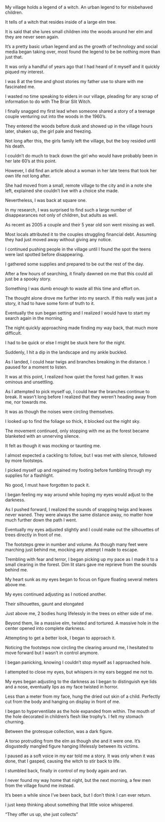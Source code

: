 My village holds a legend of a witch. An urban legend to for misbehaved children.

It tells of a witch that resides inside of a large elm tree.

It is said that she lures small children into the woods around her elm and they are never seen again.

It’s a pretty basic urban legend and as the growth of technology and social media began taking over, most found the legend to be be nothing more than just that.

It was only a handful of years ago that I had heard of it myself and it quickly piqued my interest.

I was 8 at the time and ghost stories my father use to share with me fascinated me.

I wasted no time speaking to elders in our village, pleading for any scrap of information to do with The Briar Slit Witch.

I finally snagged my first lead when someone shared a story of a teenage couple venturing out into the woods in the 1960’s.

They entered the woods before dusk and showed up in the village hours later, shaken up, the girl pale and freezing.

Not long after this, the girls family left the village, but the boy resided until his death.

I couldn’t do much to track down the girl who would have probably been in her late 60’s at this point.

However, I did find an article about a woman in her late teens that took her own life not long after.

She had moved from a small, remote village to the city and in a note she left, explained she couldn’t live with a choice she made.

Nevertheless, I was back at square one.

In my research, I was surprised to find such a large number of disappearances not only of children, but adults as well.

As recent as 2005 a couple and their 5 year old son went missing as well.

Most locals attributed it to the couples struggling financial debt. Assuming they had just moved away without giving any notice.

I continued pushing people in the village until I found the spot the teens were last spotted before disappearing.

I gathered some supplies and prepared to be out the rest of the day.

After a few hours of searching, it finally dawned on me that this could all just be a spooky story.

Something I was dumb enough to waste all this time and effort on.

The thought alone drove me further into my search. If this really was just a story, it had to have some form of truth to it.

Eventually the sun began setting and I realized I would have to start my search again in the morning.

The night quickly approaching made finding my way back, that much more difficult.

I had to be quick or else I might be stuck here for the night.

Suddenly, I hit a dip in the landscape and my ankle buckled.

As I landed, I could hear twigs and branches breaking in the distance. I paused for a moment to listen.

It was at this point, I realized how quiet the forest had gotten. It was ominous and unsettling.

As I attempted to pick myself up, I could hear the branches continue to break. It wasn’t long before I realized that they weren’t heading away from me, nor towards me.

It was as though the noises were circling themselves. 

I looked up to find the foliage so thick, it blocked out the night sky.

The movement continued, only stopping with me as the forest became blanketed with an unnerving silence.

It felt as though it was mocking or taunting me.

I almost expected a cackling to follow, but I was met with silence, followed by more footsteps.

I picked myself up and regained my footing before fumbling through my supplies for a flashlight.

No good, I must have forgotten to pack it.

I began feeling my way around while hoping my eyes would adjust to the darkness.

As I pushed forward, I realized the sounds of snapping twigs and leaves never waned. They were always the same distance away, no matter how much further down the path I went.

Eventually my eyes adjusted slightly and I could make out the silhouettes of trees directly in front of me.

The footsteps grew in number and volume. As though many feet were marching just behind me, mocking any attempt I made to escape.

Trembling with fear and terror, I began picking up my pace as I made it to a small clearing in the forest. Dim lit stars gave me reprieve from the sounds behind me.

My heart sunk as my eyes began to focus on figure floating several meters above me. 

My eyes continued adjusting as I noticed another.

Their silhouettes, gaunt and elongated 

Just above me, 2 bodies hung lifelessly in the trees on either side of me.

Beyond them, lie a massive elm, twisted and tortured. A massive hole in the center opened into complete darkness.

Attempting to get a better look, I began to approach it.

Noticing the footsteps now circling the clearing around me, I hesitated to move forward but I wasn’t in control anymore.

I began panicking, knowing I couldn’t stop myself as I approached hole.

I attempted to close my eyes, but whispers in my ears begged me not to.

My eyes began adjusting to the darkness as I began to distinguish eye lids and a nose, eventually lips as my face twisted in horror.

Less than a meter from my face, hung the dried out skin of a child. Perfectly cut from the body and hanging on display in front of me.

I began to hyperventilate as the hole expanded from within. The mouth of the hole decorated in children’s flesh like trophy’s. I felt my stomach churning.

Between the grotesque collection, was a dark figure.

A torso protruding from the elm as though she and it were one. It’s disgustedly mangled figure  hanging lifelessly between its victims.

I paused as a soft voice in my ear told me a story. It was only when it was done, that I gasped, causing the witch to stir back to life.

I stumbled back, finally in control of my body again and ran.

I never found my way home that night, but the next morning, a few men from the village found me instead.

It’s been a while since I’ve been back, but I don’t think I can ever return.

I just keep thinking about something that little voice whispered.

“They offer us up, she just collects”
